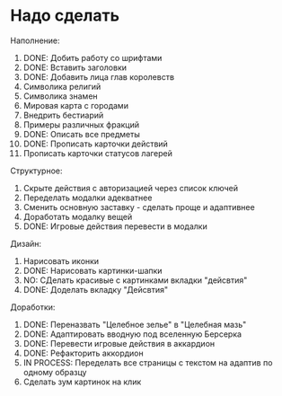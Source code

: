 # Надо сделать

Наполнение:
1. DONE: Добить работу со шрифтами
2. DONE: Вставить заголовки
3. DONE: Добавить лица глав королевств
4. Символика религий
5. Символика знамен
6. Мировая карта с городами
7. Внедрить бестиарий
8. Примеры различных фракций
9. DONE: Описать все предметы
10. DONE: Прописать карточки действий
11. Прописать карточки статусов лагерей

Структурное:
1. Скрыте действия с авторизацией через список ключей
2. Переделать модалки адекватнее
3. Сменить основную заставку - сделать проще и адаптивнее
4. Доработать модалку вещей
5. DONE: Игровые действия перевести в модалки

Дизайн:
1. Нарисовать иконки
2. DONE: Нарисовать картинки-шапки
3. NO: СДелать красивые с картинками вкладки "дейсвтия"
4. DONE: Доделать вкладку "Дейсвтия"

Доработки:
1. DONE: Переназвать "Целебное зелье" в "Целебная мазь"
2. DONE: Адаптировать вводную под вселенную Берсерка
3. DONE: Перевести игровые действия в аккардион
4. DONE: Рефакторить аккордион
5. IN PROCESS: Переделать все страницы с текстом на адаптив по одному образцу
6. Сделать зум картинок на клик
